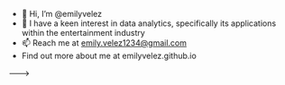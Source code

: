 - 👋 Hi, I’m @emilyvelez
- 👀 I have a keen interest in data analytics, specifically its applications within the entertainment industry
- 📫 Reach me at emily.velez1234@gmail.com
- Find out more about me at emilyvelez.github.io
<!---
emilyvelez/emilyvelez is a ✨ special ✨ repository because its `README.md` (this file) appears on your GitHub profile.
You can click the Preview link to take a look at your changes.
<!--- 🌱 I’m currently learning ...--->
--->
